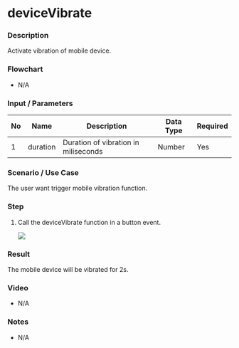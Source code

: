 
# deviceVibrate

### Description

Activate vibration of mobile device.

### Flowchart

- N/A

### Input / Parameters

| No | Name | Description | Data Type | Required |
| ------ | ------ | ------ |------ | ------ |
| 1 | duration | Duration of vibration in miliseconds | Number | Yes |

### Scenario / Use Case

The user want trigger mobile vibration function.

### Step

1. Call the deviceVibrate function in a button event.

    ![](../../../../document/function/Device/deviceVibrate/deviceVibrate-step-1.png?raw=true)
    
### Result

The mobile device will be vibrated for 2s.

### Video

- N/A
<!--[![Video](http://i.imgur.com/Ot5DWAW.png)](https://youtu.be/StTqXEQ2l-Y?t=35s)-->

### Notes

- N/A